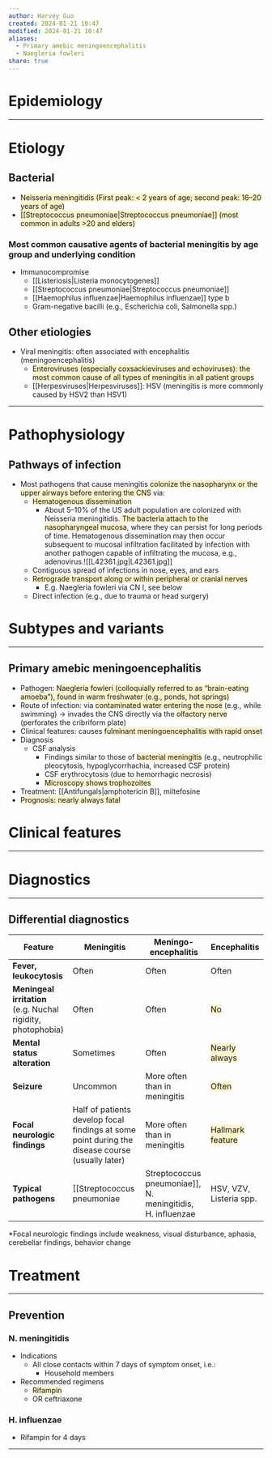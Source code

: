 ```yaml
---
author: Harvey Guo
created: 2024-01-21 10:47
modified: 2024-01-21 10:47
aliases:
  - Primary amebic meningoencephalitis
  - Naegleria fowleri
share: true
---
```

# Epidemiology


---
# Etiology
## Bacterial
- <span style="background:rgba(240, 200, 0, 0.2)">Neisseria meningitidis (First peak: &lt; 2 years of age; second peak: 16–20 years of age)</span>
- <span style="background:rgba(240, 200, 0, 0.2)">[[Streptococcus pneumoniae|Streptococcus pneumoniae]] (most common in adults >20 and elders)</span>
### Most common causative agents of bacterial meningitis by age group and underlying condition
- Immunocompromise
	- [[Listeriosis|Listeria monocytogenes]]
	- [[Streptococcus pneumoniae|Streptococcus pneumoniae]]
	- [[Haemophilus influenzae|Haemophilus influenzae]] type b
	- Gram-negative bacilli (e.g., Escherichia coli, Salmonella spp.)
## Other etiologies
- Viral meningitis: often associated with encephalitis (meningoencephalitis)
	- <span style="background:rgba(240, 200, 0, 0.2)">Enteroviruses (especially coxsackieviruses and echoviruses): the most common cause of all types of meningitis in all patient groups</span>
	- [[Herpesviruses|Herpesviruses]]: HSV (meningitis is more commonly caused by HSV2 than HSV1)

---
# Pathophysiology
## Pathways of infection
- Most pathogens that cause meningitis <span style="background:rgba(240, 200, 0, 0.2)">colonize the nasopharynx or the upper airways before entering the CNS</span> via:
	- <span style="background:rgba(240, 200, 0, 0.2)">Hematogenous dissemination</span>
		- About 5–10% of the US adult population are colonized with Neisseria meningitidis.<span style="background:rgba(240, 200, 0, 0.2)"> The bacteria attach to the nasopharyngeal mucosa</span>, where they can persist for long periods of time. Hematogenous dissemination may then occur subsequent to mucosal infiltration facilitated by infection with another pathogen capable of infiltrating the mucosa, e.g., adenovirus.![[L42361.jpg|L42361.jpg]]
	- Contiguous spread of infections in nose, eyes, and ears
	- <span style="background:rgba(240, 200, 0, 0.2)">Retrograde transport along or within peripheral or cranial nerves</span>
		- E.g. Naegleria fowleri via CN I, see below
	- Direct infection (e.g., due to trauma or head surgery)

# Subtypes and variants
---
## Primary amebic meningoencephalitis
- Pathogen: <span style="background:rgba(240, 200, 0, 0.2)">Naegleria fowleri (colloquially referred to as “brain-eating amoeba”), found in warm freshwater (e.g., ponds, hot springs)</span>
- Route of infection: via <span style="background:rgba(240, 200, 0, 0.2)">contaminated water entering the nose</span> (e.g., while swimming) → invades the CNS directly via the <span style="background:rgba(240, 200, 0, 0.2)">olfactory nerve</span> (perforates the cribriform plate) 
- Clinical features: causes <span style="background:rgba(240, 200, 0, 0.2)">fulminant meningoencephalitis with rapid onset</span>
- Diagnosis
	- CSF analysis 
		- Findings similar to those of <span style="background:rgba(240, 200, 0, 0.2)">bacterial meningitis</span> (e.g., neutrophilic pleocytosis, hypoglycorrhachia, increased CSF protein)
		- CSF erythrocytosis (due to hemorrhagic necrosis)
		- <span style="background:rgba(240, 200, 0, 0.2)">Microscopy shows trophozoites</span>
- Treatment: [[Antifungals|amphotericin B]], miltefosine
- <span style="background:rgba(240, 200, 0, 0.2)">Prognosis: nearly always fatal</span>


# Clinical features
---


# Diagnostics
---
## Differential diagnostics
| Feature                                                         | Meningitis                                                                                      | Meningo-encephalitis          | Encephalitis                                                            |
| --------------------------------------------------------------- | ----------------------------------------------------------------------------------------------- | ----------------------------- | ----------------------------------------------------------------------- |
| **Fever, leukocytosis**                                         | Often                                                                                           | Often                         | Often                                                                   |
| **Meningeal irritation**<br>(e.g. Nuchal rigidity, photophobia) | Often                                                                                           | Often                         | <span style="background:rgba(240, 200, 0, 0.2)">No</span>               |
| **Mental status alteration**                                    | Sometimes                                                                                       | Often                         | <span style="background:rgba(240, 200, 0, 0.2)">Nearly always</span>    |
| **Seizure**                                                     | Uncommon                                                                                        | More often than in meningitis | <span style="background:rgba(240, 200, 0, 0.2)">Often</span>            |
| **Focal neurologic findings**                                   | Half of patients develop focal findings at some point during the disease course (usually later) | More often than in meningitis | <span style="background:rgba(240, 200, 0, 0.2)">Hallmark feature</span> |
| **Typical pathogens**                                           | [[Streptococcus pneumoniae|Streptococcus pneumoniae]], N. meningitidis, H. influenzae                                        | HSV, VZV, Listeria spp.       | HSV, VZV, Enteroviruses                                                 |
*Focal neurologic findings include weakness, visual disturbance, aphasia, cerebellar findings, behavior change

# Treatment
---
## Prevention
### N. meningitidis
- Indications
	- All close contacts within 7 days of symptom onset, i.e.:
		- Household members
- Recommended regimens
	- <span style="background:rgba(240, 200, 0, 0.2)">Rifampin</span>
	- OR ceftriaxone
### H. influenzae
- Rifampin for 4 days

---
